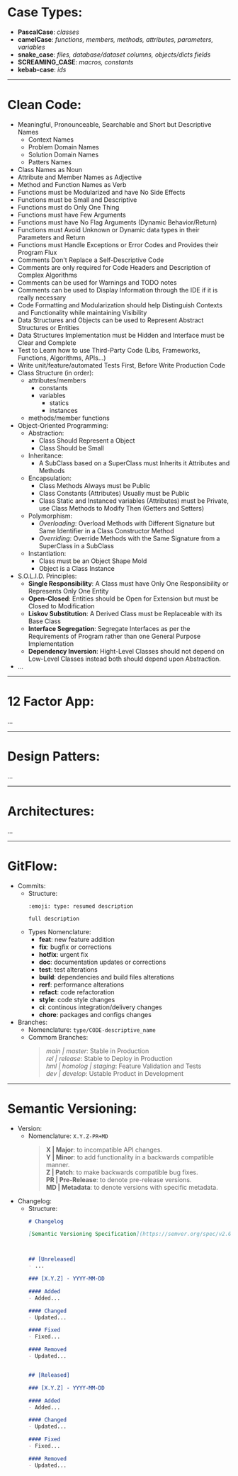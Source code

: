 # Case Types:

- **PascalCase**: _classes_  
- **camelCase**: _functions, members, methods, attributes, parameters, variables_  
- **snake_case**: _files, database/dataset columns, objects/dicts fields_  
- **SCREAMING_CASE**: _macros, constants_  
- **kebab-case**: _ids_  

___

# Clean Code:

- Meaningful, Pronounceable, Searchable and Short but Descriptive Names
	* Context Names
	* Problem Domain Names
	* Solution Domain Names
	* Patters Names
- Class Names as Noun
- Attribute and Member Names as Adjective
- Method and Function Names as Verb
- Functions must be Modularized and have No Side Effects
- Functions must be Small and Descriptive
- Functions must do Only One Thing
- Functions must have Few Arguments
- Functions must have No Flag Arguments (Dynamic Behavior/Return)
- Functions must Avoid Unknown or Dynamic data types in their Parameters and Return
- Functions must Handle Exceptions or Error Codes and Provides their Program Flux
- Comments Don't Replace a Self-Descriptive Code
- Comments are only required for Code Headers and Description of Complex Algorithms
- Comments can be used for Warnings and TODO notes
- Comments can be used to Display Information through the IDE if it is really necessary
- Code Formatting and Modularization should help Distinguish Contexts and Functionality while maintaining Visibility
- Data Structures and Objects can be used to Represent Abstract Structures or Entities
- Data Structures Implementation must be Hidden and Interface must be Clear and Complete
- Test to Learn how to use Third-Party Code (Libs, Frameworks, Functions, Algorithms, APIs...)
- Write unit/feature/automated Tests First, Before Write Production Code
- Class Structure (in order):
	* attributes/members
		* constants
		* variables
			* statics
			* instances
	* methods/member functions
- Object-Oriented Programming:
	- Abstraction:
		* Class Should Represent a Object
		* Class Should be Small
	- Inheritance:
		* A SubClass based on a SuperClass must Inherits it Attributes and Methods
	- Encapsulation:
		* Class Methods Always must be Public
		* Class Constants (Attributes) Usually must be Public
		* Class Static and Instanced variables (Attributes) must be Private, use Class Methods to Modify Then (Getters and Setters)
	- Polymorphism:
		* _Overloading_: Overload Methods with Different Signature but Same Identifier in a Class Constructor Method
		* _Overriding_: Override Methods with the Same Signature from a SuperClass in a SubClass
	- Instantiation:
		* Class must be an Object Shape Mold
		* Object is a Class Instance
- S.O.L.I.D. Principles:
	* **Single Responsibility**: A Class must have Only One Responsibility or Represents Only One Entity
	* **Open-Closed**: Entities should be Open for Extension but must be Closed to Modification
	* **Liskov Substitution**: A Derived Class must be Replaceable with its Base Class
	* **Interface Segregation**: Segregate Interfaces as per the Requirements of Program rather than one General Purpose Implementation
	* **Dependency Inversion**: Hight-Level Classes should not depend on Low-Level Classes instead both should depend upon Abstraction.
- ...

___

# 12 Factor App:

...

___

# Design Patters:

...

___

# Architectures:

...

___

# GitFlow:

- Commits:  
	- Structure:
		```text
		:emoji: type: resumed description

		full description
		```
	- Types Nomenclature:
		* **feat**: new feature addition  
		* **fix**: bugfix or corrections  
		* **hotfix**: urgent fix  
		* **doc**: documentation updates or corrections  
		* **test**: test alterations  
		* **build**: dependencies and build files alterations  
		* **rerf**: performance alterations  
		* **refact**: code refactoration  
		* **style**: code style changes  
		* **ci**: continous integration/delivery changes  
		* **chore**: packages and configs changes  
- Branches:
	- Nomenclature: `type/CODE-descriptive_name`
	- Commom Branches:
		> _main | master_: Stable in Production  
		> _rel | release_: Stable to Deploy in Production  
		> _hml | homolog | staging_: Feature Validation and Tests  
		> _dev | develop_: Ustable Product in Development  


___

# Semantic Versioning:

- Version:
	- Nomenclature: `X.Y.Z-PR+MD`
		> **X | Major**: to incompatible API changes.  
		> **Y | Minor**: to add functionality in a backwards compatible manner.  
		> **Z | Patch**: to make backwards compatible bug fixes.  
		> **PR | Pre-Release**: to denote pre-release versions.  
		> **MD | Metadata**: to denote versions with specific metadata.  
- Changelog:
	- Structure:
		```markdown
		# Changelog

		[Semantic Versioning Specification](https://semver.org/spec/v2.0.0.html).



		## [Unreleased]
		- ...

		### [X.Y.Z] - YYYY-MM-DD

		#### Added
		- Added...

		#### Changed
		- Updated...

		#### Fixed
		- Fixed...

		#### Removed
		- Updated...


		## [Released]

		### [X.Y.Z] - YYYY-MM-DD

		#### Added
		- Added...

		#### Changed
		- Updated...

		#### Fixed
		- Fixed...

		#### Removed
		- Updated...
		```




